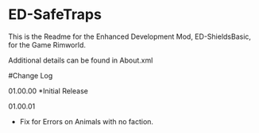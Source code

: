 # ED-SafeTraps
This is the Readme for the Enhanced Development Mod, ED-ShieldsBasic, for the Game Rimworld.

Additional details can be found in About.xml

#Change Log

01.00.00
*Initial Release

01.00.01
* Fix for Errors on Animals with no faction.